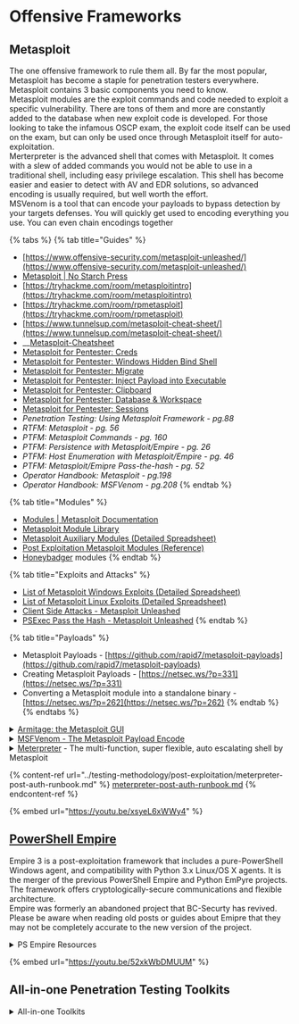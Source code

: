 # Offensive Frameworks

## **Metasploit**

The one offensive framework to rule them all. By far the most popular, Metasploit has become a staple for penetration testers everywhere. Metasploit contains 3 basic components you need to know.\
Metasploit modules are the exploit commands and code needed to exploit a specific vulnerability. There are tons of them and more are constantly added to the database when new exploit code is developed. For those looking to take the infamous OSCP exam, the exploit code itself can be used on the exam, but can only be used once through Metasploit itself for auto-exploitation.\
Merterpreter is the advanced shell that comes with Metasploit. It comes with a slew of added commands you would not be able to use in a traditional shell, including easy privilege escalation. This shell has become easier and easier to detect with AV and EDR solutions, so advanced encoding is usually required, but well worth the effort.\
MSVenom is a tool that can encode your payloads to bypass detection by your targets defenses. You will quickly get used to encoding everything you use. You can even chain encodings together

{% tabs %}
{% tab title="Guides" %}
* [https://www.offensive-security.com/metasploit-unleashed/](https://www.offensive-security.com/metasploit-unleashed/)
* [Metasploit | No Starch Press](https://nostarch.com/metasploit)&#x20;
* [https://tryhackme.com/room/metasploitintro](https://tryhackme.com/room/metasploitintro)
* [https://tryhackme.com/room/rpmetasploit](https://tryhackme.com/room/rpmetasploit)
* [https://www.tunnelsup.com/metasploit-cheat-sheet/](https://www.tunnelsup.com/metasploit-cheat-sheet/)
* __[Metasploit-Cheatsheet](https://github.com/swisskyrepo/PayloadsAllTheThings/blob/master/Methodology%20and%20Resources/Metasploit%20-%20Cheatsheet.md)
* [Metasploit for Pentester: Creds](https://www.hackingarticles.in/metasploit-for-pentester-creds/)
* [Metasploit for Pentester: Windows Hidden Bind Shell](https://www.hackingarticles.in/metasploit-for-pentester-windows-hidden-bind-shell/)
* [Metasploit for Pentester: Migrate](https://www.hackingarticles.in/metasploit-for-pentester-migrate/)
* [Metasploit for Pentester: Inject Payload into Executable](https://www.hackingarticles.in/metasploit-for-pentester-inject-payload-into-executable/)
* [Metasploit for Pentester: Clipboard](https://www.hackingarticles.in/metasploit-for-pentester-clipboard/)
* [Metasploit for Pentester: Database & Workspace](https://www.hackingarticles.in/metasploit-for-pentester-database-workspace/)
* [Metasploit for Pentester: Sessions](https://www.hackingarticles.in/metasploit-for-pentester-sessions/)
* _Penetration Testing: Using Metasploit Framework - pg.88_
* _RTFM:  Metasploit - pg. 56_
* _PTFM: Metasploit Commands - pg. 160_
* _PTFM:  Persistence with Metasploit/Empire - pg. 26_
* _PTFM: Host Enumeration with Metasploit/Empire - pg. 46_
* _PTFM: Metasploit/Emipre Pass-the-hash - pg. 52_
* _Operator Handbook: Metasploit - pg.198_
* _Operator Handbook: MSFVenom - pg.208_
{% endtab %}

{% tab title="Modules" %}
* &#x20;[Modules | Metasploit Documentation](https://docs.rapid7.com/metasploit/modules/)&#x20;
* [Metasploit Module Library](https://www.infosecmatter.com/metasploit-module-library/)
* [Metasploit Auxiliary Modules (Detailed Spreadsheet)](https://www.infosecmatter.com/metasploit-auxiliary-modules-detailed-spreadsheet/)
* [Post Exploitation Metasploit Modules (Reference)](https://www.infosecmatter.com/post-exploitation-metasploit-modules-reference/)
* [Honeybadger](https://github.com/trustedsec/HoneyBadger) modules&#x20;
{% endtab %}

{% tab title="Exploits and Attacks" %}
* [List of Metasploit Windows Exploits (Detailed Spreadsheet) ](https://www.infosecmatter.com/list-of-metasploit-windows-exploits-detailed-spreadsheet/)
* [List of Metasploit Linux Exploits (Detailed Spreadsheet)](https://www.infosecmatter.com/list-of-metasploit-linux-exploits-detailed-spreadsheet/)
* [Client Side Attacks - Metasploit Unleashed](https://www.offensive-security.com/metasploit-unleashed/client-side-attacks/)&#x20;
* [PSExec Pass the Hash - Metasploit Unleashed](https://www.offensive-security.com/metasploit-unleashed/psexec-pass-hash/)&#x20;
{% endtab %}

{% tab title="Payloads" %}
* Metasploit Payloads - [https://github.com/rapid7/metasploit-payloads](https://github.com/rapid7/metasploit-payloads)
* Creating Metasploit Payloads - [https://netsec.ws/?p=331](https://netsec.ws/?p=331)
* Converting a Metasploit module into a standalone binary - [https://netsec.ws/?p=262](https://netsec.ws/?p=262)
{% endtab %}
{% endtabs %}

<details>

<summary><a href="https://tools.kali.org/exploitation-tools/armitage">Armitage: the Metasploit GUI</a></summary>

[Armitage](https://tools.kali.org/exploitation-tools/armitage): The Metasploit GUI&#x20;

* [Cortana-scripts](https://github.com/rsmudge/cortana-scripts) -  A collection of Cortana scripts that you may use with Armitage and Cobalt Strike 2.x. Cortana Scripts are not compatible with Cobalt Strike 3.x. Cobalt Strike 3.x uses a variant of Cortana called Aggressor Script.&#x20;
* [https://www.offensive-security.com/metasploit-unleashed/armitage/](https://www.offensive-security.com/metasploit-unleashed/armitage/)

</details>

<details>

<summary><a href="https://www.offensive-security.com/metasploit-unleashed/msfvenom/">MSFVenom - The Metasploit Payload Encode</a></summary>

### [MSFVenom](https://www.offensive-security.com/metasploit-unleashed/msfvenom/) - The Metasploit Payload Encoder

* msfvenom cheatsheet - [https://nitesculucian.github.io/2018/07/24/msfvenom-cheat-sheet/](https://nitesculucian.github.io/2018/07/24/msfvenom-cheat-sheet/)
* msfvenom payloads - [https://github.com/Shiva108/CTF-notes/blob/master/msfvenom.html](https://github.com/Shiva108/CTF-notes/blob/master/msfvenom.html)
* msfvenom basic guide - [https://github.com/rapid7/metasploit-framework/wiki/How-to-use-msfvenom](https://github.com/rapid7/metasploit-framework/wiki/How-to-use-msfvenom)
* Blackhills Infosec. msfvenom advanced payload guide - [https://www.blackhillsinfosec.com/advanced-msfvenom-payload-generation/](https://www.blackhillsinfosec.com/advanced-msfvenom-payload-generation/)
* msfvenom payload calculator - [https://github.com/g0tmi1k/msfpc](https://github.com/g0tmi1k/msfpc)

</details>

<details>

<summary><a href="https://www.offensive-security.com/metasploit-unleashed/about-meterpreter/">Meterpreter</a> - The multi-function, super flexible, auto escalating shell by Metasploit</summary>

* [Meterpreter](https://www.offensive-security.com/metasploit-unleashed/about-meterpreter/) - The multi-function, super flexible, auto escalating shell by Metasploit
  * [Mettle](https://github.com/rapid7/mettle) **-** Meterpreter portable version! This is an implementation of a native-code Meterpreter, designed for portability, embedability, and low resource utilization. It can run on the smallest embedded Linux targets to big iron, and targets Android, iOS, macOS, Linux, and Windows, but can be ported to almost any POSIX-compliant environment.

<!---->

* [https://xapax.github.io/security/#post\_exploitation/getting\_meterpreter\_shell/](https://xapax.github.io/security/#post\_exploitation/getting\_meterpreter\_shell/)
* [https://www.netscylla.com/blog/2018/09/26/MSF-Meterpreter-and-Railgun.html](https://www.netscylla.com/blog/2018/09/26/MSF-Meterpreter-and-Railgun.html)

</details>

{% content-ref url="../testing-methodology/post-exploitation/meterpreter-post-auth-runbook.md" %}
[meterpreter-post-auth-runbook.md](../testing-methodology/post-exploitation/meterpreter-post-auth-runbook.md)
{% endcontent-ref %}

{% embed url="https://youtu.be/xsyeL6xWWy4" %}

## ****[**PowerShell Empire**](https://github.com/BC-SECURITY/Empire)****

Empire 3 is a post-exploitation framework that includes a pure-PowerShell Windows agent, and compatibility with Python 3.x Linux/OS X agents. It is the merger of the previous PowerShell Empire and Python EmPyre projects. The framework offers cryptologically-secure communications and flexible architecture.\
Empire was formerly an abandoned project that BC-Securty has revived. Please be aware when reading old posts or guides about Emipre that they may not be completely accurate to the new version of the project.

<details>

<summary>PS Empire Resources</summary>

* [https://www.powershellempire.com/](https://www.powershellempire.com/) - Legacy site
* [https://www.bc-security.org/post/overview-of-empire-4-0-and-c/](https://www.bc-security.org/post/overview-of-empire-4-0-and-c/)
* [DeathStar](https://github.com/byt3bl33d3r/DeathStar) - A Python script that uses [Empire's](https://github.com/BC-SECURITY/Empire) RESTful API to automate gaining Domain and/or Enterprise Admin rights in Active Directory environments using some of the most common offensive TTPs.
* [Starkiller](https://github.com/BC-SECURITY/Starkiller) - Starkiller is a Frontend for [Powershell Empire](https://github.com/BC-SECURITY/Empire/). It is an Electron application written in VueJS.
* [https://gist.github.com/HarmJ0y/184f9822b195c52dd50c379ed3117993](https://gist.github.com/HarmJ0y/184f9822b195c52dd50c379ed3117993) - Tricks write up from one of the original authors of Emipre.
* [https://www.ired.team/offensive-security/red-team-infrastructure/powershell-empire-101](https://www.ired.team/offensive-security/red-team-infrastructure/powershell-empire-101)
* [https://www.hackingarticles.in/empire-for-pentester-active-directory-enumeration/](https://www.hackingarticles.in/empire-for-pentester-active-directory-enumeration/)
* [https://www.youtube.com/watch?v=zFlsxrGMScE](https://www.youtube.com/watch?v=zFlsxrGMScE)
* [https://tryhackme.com/room/rppsempire](https://tryhackme.com/room/rppsempire)
* _PTFM: Empire Commands - pg. 162_
* _PTFM:  Persistence with Metasploit/Empire - pg. 26_
* _PTFM: Host Enumeration with Metasploit/Empire - pg. 46_
* Can be incorporated in Empire:
  * [https://github.com/threatexpress/red-team-scripts](https://github.com/threatexpress/red-team-scripts)
* _PTFM: Metasploit/Emipre Pass-the-hash - pg. 52_
* _PTFM: C2 Obfuscation- pg. 64_
* _PTFM: Data Exfiltration via Web Services - pg. 68_
* _Advanced Penetration Testing - pg. 50_

</details>

{% embed url="https://youtu.be/52xkWbDMUUM" %}

## **All-in-one Penetration Testing Toolkits**

<details>

<summary>All-in-one Toolkits</summary>

* [Sn1per](https://github.com/1N3/Sn1per) - Discover the attack surface and prioritize risks with our continuous Attack Surface Management (ASM) platform - Sn1per Professional. For more information, go to [https://xerosecurity.com](https://xerosecurity.com).
* [legion](https://github.com/carlospolop/legion) - Legion is a tool that uses several well-known opensource tools to automatically, semi-automatically or _manually_ enumerate the most frequent found services running in machines that you could need to pentest. Written by Carlos Pollop, the creator of [WinPEAS](https://github.com/carlospolop/privilege-escalation-awesome-scripts-suite), [LinPEAS](https://github.com/carlospolop/privilege-escalation-awesome-scripts-suite), and [book.hacktricks](https://book.hacktricks.xyz/), everything this guy makes is gold. Highest of recommendations
* [celerystalk](https://github.com/sethsec/celerystalk) - celerystalk helps you automate your network scanning/enumeration process with asynchronous jobs (aka _tasks_) while retaining full control of which tools you want to run. Super handy for stringing together all your favorite tools
* [lscript](https://github.com/arismelachroinos/lscript) - Lazy Script: This is a script for Kali Linux that automates many procedures about wifi penetration and hacking.
* [KatanaFramework](https://github.com/PowerScript/KatanaFramework/) - Katana is a framework written in python for penetration testing, based on a simple and comprehensive structure for anyone to use, modify, and share.
* [Osmedeus](https://github.com/j3ssie/Osmedeus) - Osmedeus allows you automated run the collection of awesome tools to reconnaissance and vulnerability scanning against the target.
* [OWASP/Nettacker](https://github.com/OWASP/Nettacker) - OWASP Nettacker project is created to automate information gathering, vulnerability scanning and eventually generating a report for networks, including services, bugs, vulnerabilities, misconfigurations, and other information.
* [sifter](https://github.com/s1l3nt78/sifter/) - Sifter is a fully stocked Op Centre for Pentesters. It combines a pleothara of OSINT, recon and vulnerability analysis tools within categorized modsets in order to quickly perform recon tasks, check network firewalling, enumerate remote and local hosts, and scan for the 'blue' vulnerabilities within microsoft and if unpatched, exploit them.
* [jok3r](https://github.com/koutto/jok3r/) - Jok3r is a Python3 CLI application which is aimed at helping penetration testers for network infrastructure and web black-box security tests.
* [Xerror](https://github.com/Chudry/Xerror) - Xerror is an automated penetration tool , which will help security professionals and non professionals to automate their pentesting tasks.
* [WinPwn](https://github.com/S3cur3Th1sSh1t/WinPwn) - Powershell based recon and exploitation script with automatic proxy recognition and integration.
* [axiom](https://github.com/pry0cc/axiom) - The dynamic infrastructure framework for everybody! Distribute the workload of many different scanning tools with ease, including nmap, ffuf, masscan, nuclei, meg and many more!
* [shennina](https://github.com/mazen160/shennina) - Automating Host Exploitation with AI
  * [https://mazinahmed.net/blog/shennina-exploitation-framework/](https://mazinahmed.net/blog/shennina-exploitation-framework/)

</details>
